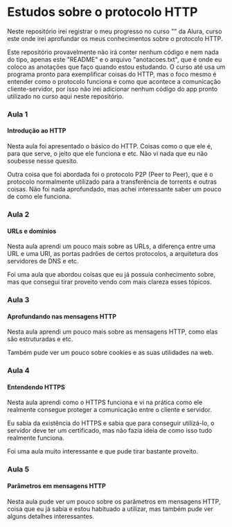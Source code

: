 # Estudos sobre o protocolo HTTP

Neste repositório irei registrar o meu progresso no curso "" da Alura, curso este onde irei aprofundar os meus conhecimentos sobre o protocolo HTTP.

Este repositório provavelmente não irá conter nenhum código e nem nada do tipo, apenas este "README" e o arquivo "anotacoes.txt", que é onde eu coloco as anotações que faço quando estou estudando. O curso até usa um programa pronto para exemplificar coisas do HTTP, mas o foco mesmo é entender como o protocolo funciona e como que acontece a comunicação cliente-servidor, por isso não irei adicionar nenhum código do app pronto utilizado no curso aqui neste repositório.

### Aula 1

#### Introdução ao HTTP

Nesta aula foi apresentado o básico do HTTP. Coisas como o que ele é, para que serve, o jeito que ele funciona e etc. Não vi nada que eu não soubesse nesse quesito.

Outra coisa que foi abordada foi o protocolo P2P (Peer to Peer), que é o protocolo normalmente utilizado para a transferência de torrents e outras coisas. Não foi nada aprofundado, mas achei interessante saber um pouco de como ele funciona.

### Aula 2

#### URLs e domínios

Nesta aula aprendi um pouco mais sobre as URLs, a diferença entre uma URL e uma URI, as portas padrões de certos protocolos, a arquitetura dos servidores de DNS e etc.

Foi uma aula que abordou coisas que eu já possuia conhecimento sobre, mas que consegui tirar proveito vendo com mais clareza esses tópicos.

### Aula 3

#### Aprofundando nas mensagens HTTP

Nesta aula aprendi um pouco mais sobre as mensagens HTTP, como elas são estruturadas e etc.

Também pude ver um pouco sobre cookies e as suas utilidades na web.

### Aula 4

#### Entendendo HTTPS

Nesta aula aprendi como o HTTPS funciona e vi na prática como ele realmente consegue proteger a comunicação entre o cliente e servidor.

Eu sabia da existência do HTTPS e sabia que para conseguir utilizá-lo, o servidor deve ter um certificado, mas não fazia ideia de como isso tudo realmente funciona.

Foi uma aula muito interessante e que pude tirar bastante proveito.

### Aula 5

#### Parâmetros em mensagens HTTP

Nesta aula pude ver um pouco sobre os parâmetros em mensagens HTTP, coisa que eu já sabia e estou habituado a utilizar, mas também pude ver alguns detalhes interessantes.
